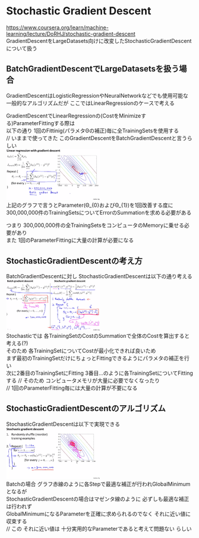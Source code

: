 # Stochastic Gradient Descent
https://www.coursera.org/learn/machine-learning/lecture/DoRHJ/stochastic-gradient-descent  
GradientDescentをLargeDatasets向けに改変したStochasticGradientDescentについて扱う  

## BatchGradientDescentでLargeDatasetsを扱う場合
GradientDescentはLogisticRegressionやNeuralNetworkなどでも使用可能な  
一般的なアルゴリズムだが ここではLinearRegressionのケースで考える  

GradientDescentでLinearRegressionの(CostをMinimizeする)ParameterFittingする際は  
以下の通り 1回のFittinig(パラメタΘの補正)毎に全TrainingSetsを使用する  
// いままで使ってきた このGradientDescentをBatchGradientDescentと言うらしい  
<img src="../../img/10_02_linear_regression_with_gradient_descent.png" width=50% >  
上記のグラフで言うとParameter(Θ_{0}およびΘ_{1})を1回改善する度に  
300,000,000件のTrainingSetsについてErrorのSummationを求める必要がある  

つまり 300,000,000件の全TrainingSetsをコンピュータのMemoryに乗せる必要があり  
また 1回のParameterFittingに大量の計算が必要になる  

## StochasticGradientDescentの考え方
BatchGradientDescentに対し StochasticGradientDescentは以下の通り考える  
<img src="../../img/10_02_batch_gradient_descent_vs_stochastic_gradient_descent.png" width=50% >  
Stochasticでは 各TrainingSetのCostのSummationで全体のCostを算出すると考える(?)  
そのため 各TrainingSetについてCostが最小化できれば良いため  
まず最初のTrainingSetだけにちょっとFittingできるようにパラメタの補正を行い  
次に2番目のTrainingSetにFitting 3番目...のように各TrainingSetについてFittingする
// そのため コンピュータメモリが大量に必要でなくなったり  
// 1回のParameterFitting毎には大量の計算が不要になる  

## StochasticGradientDescentのアルゴリズム
StochasticGradientDescentは以下で実現できる  
<img src="../../img/10_02_stochastic_gradient_descent.png" width=50% >  
Batchの場合 グラフ赤線のように各Stepで最適な補正が行われGlobalMinimumとなるが  
StochasticGradientDescentの場合はマゼンタ線のように 必ずしも最適な補正は行われず  
GlobalMinimumになるParameterを正確に求められるのでなく それに近い値に収束する  
// この それに近い値は 十分実用的なParameterであると考えて問題ない らしい  
